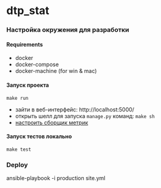 # dtp_stat

### Настройка окружения для разработки
#### Requirements
- docker
- docker-compose
- docker-machine (for win & mac)
#### Запуск проекта

`make run`

- зайти в веб-интерфейс: http://localhost:5000/
- открыть шелл для запуска `manage.py` команд: `make sh`
- [настроить сборщик метрик](docs/metrics.md)

#### Запуск тестов локально

`make test`

### Deploy

ansible-playbook -i production site.yml
